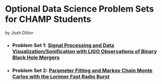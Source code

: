# Optional Data Science Problem Sets for CHAMP Students
by Josh Dillon

* ### Problem Set 1: [Signal Processing and Data Visualization/Sonification with LIGO Observations of Binary Black Hole Mergers](Signal_Processing_with_LIGO/Signal_Processing_and_Visualization_with_LIGO.ipynb)
* ### Problem Set 2: [Parameter Fitting and Markov Chain Monte Carlos with the Lorimer Fast Radio Burst](Fitting_and_MCMC_with_FRBs/Fitting_and_MCMC_with_FRBs.ipynb)


